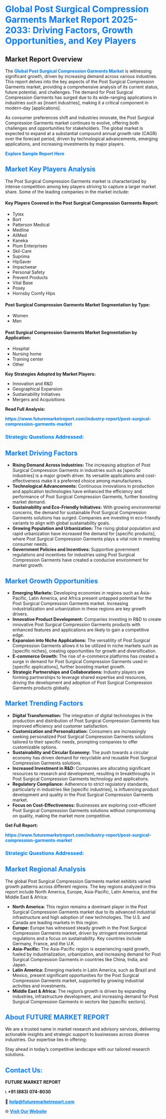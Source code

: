 <h1 style="color: #007BFF;">Global Post Surgical Compression Garments Market Report 2025-2033: Driving Factors, Growth Opportunities, and Key Players</h1>

<section id="overview">
<h2>Market Report Overview</h2>
<p>The <a href="https://www.futuremarketreport.com/industry-report/post-surgical-compression-garments-market" style="color: #007BFF; text-decoration: none;"><strong>Global Post Surgical Compression Garments Market</strong></a> is witnessing significant growth, driven by increasing demand across various industries. This report delves into the key aspects of the Post Surgical Compression Garments market, providing a comprehensive analysis of its current status, future potential, and challenges. The demand for Post Surgical Compression Garments has surged due to its wide-ranging applications in industries such as [insert industries], making it a critical component in modern-day [applications].</p>
<p>As consumer preferences shift and industries innovate, the Post Surgical Compression Garments market continues to evolve, offering both challenges and opportunities for stakeholders. The global market is expected to expand at a substantial compound annual growth rate (CAGR) over the forecast period, driven by technological advancements, emerging applications, and increasing investments by major players.</p>
</section>

<section id="overview">
<p><a href="https://www.futuremarketreport.com/request-sample/reportId=79263" style="color: #007BFF; text-decoration: none;"><strong>Explore Sample Report Here</strong></a></p>
</section>

<section id="key-players">
<h2 style="color: #007BFF;">Market Key Players Analysis</h2>
<p>The Post Surgical Compression Garments market is characterized by intense competition among key players striving to capture a larger market share. Some of the leading companies in the market include:</p>
<h4>Key Players Covered in the Post Surgical Compression Garments Report:</h4>
<ul><li>Tytex</li><li>Bort</li><li>Patterson Medical</li><li>Medline</li><li>AliMed</li><li>Kaneka</li><li>Plum Enterprises</li><li>Skil-Care</li><li>Suprima</li><li>HipSaver</li><li>Impactwear</li><li>Personal Safety</li><li>Prevent Products</li><li>Vital Base</li><li>Posey</li><li>Hornsby Comfy Hips</li></ul>
<h4>Post Surgical Compression Garments Market Segmentation by Type:</h4>
<ul><li>Women</li><li>Men</li></ul>

<h4>Post Surgical Compression Garments Market Segmentation by Application:</h4>
<ul><li>Hospital</li><li>Nursing home</li><li>Training center</li><li>Other</li></ul>
<p><strong>Key Strategies Adopted by Market Players:</strong></p>
<ul>
<li>Innovation and R&D</li>
<li>Geographical Expansion</li>
<li>Sustainability Initiatives</li>
<li>Mergers and Acquisitions</li>
</ul>
</section>

<section>
<p><strong>Read Full Analysis: </strong></p><a href="https://www.futuremarketreport.com/industry-report/post-surgical-compression-garments-market" style="color: #007BFF; text-decoration: none;"><strong>https://www.futuremarketreport.com/industry-report/post-surgical-compression-garments-market</strong></a>
<h3 style="color: #007BFF;">Strategic Questions Addressed:</h3>
</section>

<section id="driving-factors">
<h2 style="color: #007BFF;">Market Driving Factors</h2>
<ul>
<li><strong>Rising Demand Across Industries:</strong> The increasing adoption of Post Surgical Compression Garments in industries such as [specific industries] is a major growth driver. Its versatile applications and cost-effectiveness make it a preferred choice among manufacturers.</li>
<li><strong>Technological Advancements:</strong> Continuous innovations in production and application technologies have enhanced the efficiency and performance of Post Surgical Compression Garments, further boosting market demand.</li>
<li><strong>Sustainability and Eco-Friendly Initiatives:</strong> With growing environmental concerns, the demand for sustainable Post Surgical Compression Garments solutions has surged. Companies are investing in eco-friendly variants to align with global sustainability goals.</li>
<li><strong>Growing Population and Urbanization:</strong> The rising global population and rapid urbanization have increased the demand for [specific products], where Post Surgical Compression Garments plays a vital role in meeting consumer needs.</li>
<li><strong>Government Policies and Incentives:</strong> Supportive government regulations and incentives for industries using Post Surgical Compression Garments have created a conducive environment for market growth.</li>
</ul>
</section>

<section id="growth-opportunities">
<h2 style="color: #007BFF;">Market Growth Opportunities</h2>
<ul>
<li><strong>Emerging Markets:</strong> Developing economies in regions such as Asia-Pacific, Latin America, and Africa present untapped potential for the Post Surgical Compression Garments market. Increasing industrialization and urbanization in these regions are key growth drivers.</li>
<li><strong>Innovative Product Development:</strong> Companies investing in R&D to create innovative Post Surgical Compression Garments products with enhanced features and applications are likely to gain a competitive edge.</li>
<li><strong>Expansion into Niche Applications:</strong> The versatility of Post Surgical Compression Garments allows it to be utilized in niche markets such as [specific niches], creating opportunities for growth and diversification.</li>
<li><strong>E-commerce Growth:</strong> The rise of e-commerce platforms has created a surge in demand for Post Surgical Compression Garments used in [specific applications], further boosting market growth.</li>
<li><strong>Strategic Partnerships and Collaborations:</strong> Industry players are forming partnerships to leverage shared expertise and resources, driving the development and adoption of Post Surgical Compression Garments products globally.</li>
</ul>
</section>

<section id="trending-factors">
<h2 style="color: #007BFF;">Market Trending Factors</h2>
<ul>
<li><strong>Digital Transformation:</strong> The integration of digital technologies in the production and distribution of Post Surgical Compression Garments has improved efficiency and customer satisfaction.</li>
<li><strong>Customization and Personalization:</strong> Consumers are increasingly seeking personalized Post Surgical Compression Garments solutions tailored to their specific needs, prompting companies to offer customizable options.</li>
<li><strong>Sustainability and Circular Economy:</strong> The push towards a circular economy has driven demand for recyclable and reusable Post Surgical Compression Garments solutions.</li>
<li><strong>Increased Investment in R&D:</strong> Companies are allocating significant resources to research and development, resulting in breakthroughs in Post Surgical Compression Garments technology and applications.</li>
<li><strong>Regulatory Compliance:</strong> Adherence to strict regulatory standards, particularly in industries like [specific industries], is influencing product development and quality in the Post Surgical Compression Garments market.</li>
<li><strong>Focus on Cost-Effectiveness:</strong> Businesses are exploring cost-efficient Post Surgical Compression Garments solutions without compromising on quality, making the market more competitive.</li>
</ul>
</section>

<section>
<p><strong>Get Full Report: </strong></p><a href="https://www.futuremarketreport.com/industry-report/post-surgical-compression-garments-market" style="color: #007BFF; text-decoration: none;"><strong>https://www.futuremarketreport.com/industry-report/post-surgical-compression-garments-market</strong></a>
<h3 style="color: #007BFF;">Strategic Questions Addressed:</h3>
</section>


<section id="regional-analysis">
<h2 style="color: #007BFF;">Market Regional Analysis</h2>
<p>The global Post Surgical Compression Garments market exhibits varied growth patterns across different regions. The key regions analyzed in this report include North America, Europe, Asia-Pacific, Latin America, and the Middle East & Africa:</p>
<ul>
<li><strong>North America:</strong> This region remains a dominant player in the Post Surgical Compression Garments market due to its advanced industrial infrastructure and high adoption of new technologies. The U.S. and Canada are leading markets in this region.</li>
<li><strong>Europe:</strong> Europe has witnessed steady growth in the Post Surgical Compression Garments market, driven by stringent environmental regulations and a focus on sustainability. Key countries include Germany, France, and the U.K.</li>
<li><strong>Asia-Pacific:</strong> The Asia-Pacific region is experiencing rapid growth, fueled by industrialization, urbanization, and increasing demand for Post Surgical Compression Garments in countries like China, India, and Japan.</li>
<li><strong>Latin America:</strong> Emerging markets in Latin America, such as Brazil and Mexico, present significant opportunities for the Post Surgical Compression Garments market, supported by growing industrial activities and investments.</li>
<li><strong>Middle East & Africa:</strong> The region’s growth is driven by expanding industries, infrastructure development, and increasing demand for Post Surgical Compression Garments in sectors like [specific sectors].</li>
</ul>
</section>

<footer>
<h2 style="color: #007BFF;">About FUTURE MARKET REPORT</h2>
<p>We are a trusted name in market research and advisory services, delivering actionable insights and strategic support to businesses across diverse industries. Our expertise lies in offering:</p>

<p>Stay ahead in today’s competitive landscape with our tailored research solutions.</p>

<h2 style="color: #007BFF;">Contact Us:</h2>
<p><strong>FUTURE MARKET REPORT</strong></p>
<p>📞 <strong>+91 (883) 074-8030</strong></p>
<p>📧 <strong><a href="mailto:help@futuremarketreport.com" style="color: #007BFF;">help@futuremarketreport.com</a></strong></p>
<p>🌐 <strong><a href="https://www.futuremarketreport.com/" style="color: #007BFF;">Visit Our Website</a></strong></p>
</footer>
